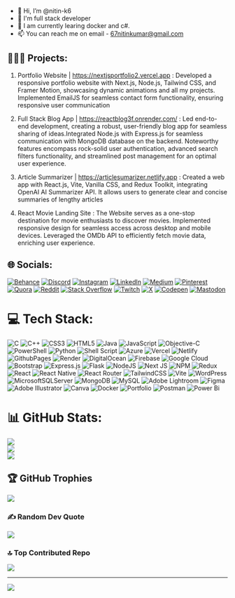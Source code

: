 - 👋 Hi, I’m @nitin-k6
- 👀 I'm full stack developer
- 🌱 I am currently learing docker and c#.
- 📫 You can reach me on email - 67nitinkumar@gmail.com

## 👨🏻‍💻 Projects:

1. Portfolio Website | https://nextjsportfolio2.vercel.app
: Developed a responsive portfolio website with Next.js, Node.js, Tailwind CSS, and Framer Motion, showcasing
dynamic animations and all my projects. Implemented EmailJS for seamless contact form functionality, ensuring responsive user communication

2. Full Stack Blog App | https://reactblog3f.onrender.com/
: Led end-to-end development, creating a robust, user-friendly blog app for seamless sharing of ideas.Integrated Node.js with Express.js for seamless communication with MongoDB database on the backend. Noteworthy features encompass rock-solid user authentication, advanced search filters functionality, and streamlined post management for an optimal user experience.

3. Article Summarizer | https://articlesumarizer.netlify.app
 : Created a web app with React.js, Vite, Vanilla CSS, and Redux Toolkit, integrating OpenAI AI Summarizer API. It allows users to generate clear and concise summaries of lengthy articles

4. React Movie Landing Site
: The Website serves as a one-stop destination for movie enthusiasts to discover movies. Implemented responsive design for seamless access across desktop and mobile devices. Leveraged the OMDb API to efficiently fetch movie data, enriching user experience.
   

## 🌐 Socials:
[![Behance](https://img.shields.io/badge/Behance-1769ff?logo=behance&logoColor=white)](https://behance.net/nitinkumar529) [![Discord](https://img.shields.io/badge/Discord-%237289DA.svg?logo=discord&logoColor=white)](https://discord.gg/pBdA2JVG) [![Instagram](https://img.shields.io/badge/Instagram-%23E4405F.svg?logo=Instagram&logoColor=white)](https://instagram.com/nitin.x6) [![LinkedIn](https://img.shields.io/badge/LinkedIn-%230077B5.svg?logo=linkedin&logoColor=white)](https://linkedin.com/in/nitin-k666) [![Medium](https://img.shields.io/badge/Medium-12100E?logo=medium&logoColor=white)](https://medium.com/@67nitinkumar) [![Pinterest](https://img.shields.io/badge/Pinterest-%23E60023.svg?logo=Pinterest&logoColor=white)](https://pinterest.com/67nitinkumar) [![Quora](https://img.shields.io/badge/Quora-%23B92B27.svg?logo=Quora&logoColor=white)](https://quora.com/profile/Nitin-Kumar-7943) [![Reddit](https://img.shields.io/badge/Reddit-%23FF4500.svg?logo=Reddit&logoColor=white)](https://reddit.com/user/u/nitin_x6) [![Stack Overflow](https://img.shields.io/badge/-Stackoverflow-FE7A16?logo=stack-overflow&logoColor=white)](https://stackoverflow.com/users/23537032) [![Twitch](https://img.shields.io/badge/Twitch-%239146FF.svg?logo=Twitch&logoColor=white)](https://twitch.tv/nitin_x6) [![X](https://img.shields.io/badge/X-black.svg?logo=X&logoColor=white)](https://x.com/nitin_x6) [![Codepen](https://img.shields.io/badge/Codepen-000000?style=for-the-badge&logo=codepen&logoColor=white)](https://codepen.io/rssoocnt-the-selector) [![Mastodon](https://img.shields.io/badge/-MASTODON-%232B90D9?style=for-the-badge&logo=mastodon&logoColor=white)](https://mastodon.social/@nitin_x6) 

# 💻 Tech Stack:
![C](https://img.shields.io/badge/c-%2300599C.svg?style=for-the-badge&logo=c&logoColor=white) ![C++](https://img.shields.io/badge/c++-%2300599C.svg?style=for-the-badge&logo=c%2B%2B&logoColor=white) ![CSS3](https://img.shields.io/badge/css3-%231572B6.svg?style=for-the-badge&logo=css3&logoColor=white) ![HTML5](https://img.shields.io/badge/html5-%23E34F26.svg?style=for-the-badge&logo=html5&logoColor=white) ![Java](https://img.shields.io/badge/java-%23ED8B00.svg?style=for-the-badge&logo=openjdk&logoColor=white) ![JavaScript](https://img.shields.io/badge/javascript-%23323330.svg?style=for-the-badge&logo=javascript&logoColor=%23F7DF1E) ![Objective-C](https://img.shields.io/badge/OBJECTIVE--C-%233A95E3.svg?style=for-the-badge&logo=apple&logoColor=white) ![PowerShell](https://img.shields.io/badge/PowerShell-%235391FE.svg?style=for-the-badge&logo=powershell&logoColor=white) ![Python](https://img.shields.io/badge/python-3670A0?style=for-the-badge&logo=python&logoColor=ffdd54) ![Shell Script](https://img.shields.io/badge/shell_script-%23121011.svg?style=for-the-badge&logo=gnu-bash&logoColor=white) ![Azure](https://img.shields.io/badge/azure-%230072C6.svg?style=for-the-badge&logo=microsoftazure&logoColor=white) ![Vercel](https://img.shields.io/badge/vercel-%23000000.svg?style=for-the-badge&logo=vercel&logoColor=white) ![Netlify](https://img.shields.io/badge/netlify-%23000000.svg?style=for-the-badge&logo=netlify&logoColor=#00C7B7) ![GithubPages](https://img.shields.io/badge/github%20pages-121013?style=for-the-badge&logo=github&logoColor=white) ![Render](https://img.shields.io/badge/Render-%46E3B7.svg?style=for-the-badge&logo=render&logoColor=white) ![DigitalOcean](https://img.shields.io/badge/DigitalOcean-%230167ff.svg?style=for-the-badge&logo=digitalOcean&logoColor=white) ![Firebase](https://img.shields.io/badge/firebase-%23039BE5.svg?style=for-the-badge&logo=firebase) ![Google Cloud](https://img.shields.io/badge/GoogleCloud-%234285F4.svg?style=for-the-badge&logo=google-cloud&logoColor=white) ![Bootstrap](https://img.shields.io/badge/bootstrap-%238511FA.svg?style=for-the-badge&logo=bootstrap&logoColor=white) ![Express.js](https://img.shields.io/badge/express.js-%23404d59.svg?style=for-the-badge&logo=express&logoColor=%2361DAFB) ![Flask](https://img.shields.io/badge/flask-%23000.svg?style=for-the-badge&logo=flask&logoColor=white) ![NodeJS](https://img.shields.io/badge/node.js-6DA55F?style=for-the-badge&logo=node.js&logoColor=white) ![Next JS](https://img.shields.io/badge/Next-black?style=for-the-badge&logo=next.js&logoColor=white) ![NPM](https://img.shields.io/badge/NPM-%23CB3837.svg?style=for-the-badge&logo=npm&logoColor=white) ![Redux](https://img.shields.io/badge/redux-%23593d88.svg?style=for-the-badge&logo=redux&logoColor=white) ![React](https://img.shields.io/badge/react-%2320232a.svg?style=for-the-badge&logo=react&logoColor=%2361DAFB) ![React Native](https://img.shields.io/badge/react_native-%2320232a.svg?style=for-the-badge&logo=react&logoColor=%2361DAFB) ![React Router](https://img.shields.io/badge/React_Router-CA4245?style=for-the-badge&logo=react-router&logoColor=white) ![TailwindCSS](https://img.shields.io/badge/tailwindcss-%2338B2AC.svg?style=for-the-badge&logo=tailwind-css&logoColor=white) ![Vite](https://img.shields.io/badge/vite-%23646CFF.svg?style=for-the-badge&logo=vite&logoColor=white) ![WordPress](https://img.shields.io/badge/WordPress-%23117AC9.svg?style=for-the-badge&logo=WordPress&logoColor=white) ![MicrosoftSQLServer](https://img.shields.io/badge/Microsoft%20SQL%20Server-CC2927?style=for-the-badge&logo=microsoft%20sql%20server&logoColor=white) ![MongoDB](https://img.shields.io/badge/MongoDB-%234ea94b.svg?style=for-the-badge&logo=mongodb&logoColor=white) ![MySQL](https://img.shields.io/badge/mysql-%2300000f.svg?style=for-the-badge&logo=mysql&logoColor=white) ![Adobe Lightroom](https://img.shields.io/badge/Adobe%20Lightroom-31A8FF.svg?style=for-the-badge&logo=Adobe%20Lightroom&logoColor=white) ![Figma](https://img.shields.io/badge/figma-%23F24E1E.svg?style=for-the-badge&logo=figma&logoColor=white) ![Adobe Illustrator](https://img.shields.io/badge/adobe%20illustrator-%23FF9A00.svg?style=for-the-badge&logo=adobe%20illustrator&logoColor=white) ![Canva](https://img.shields.io/badge/Canva-%2300C4CC.svg?style=for-the-badge&logo=Canva&logoColor=white) ![Docker](https://img.shields.io/badge/docker-%230db7ed.svg?style=for-the-badge&logo=docker&logoColor=white) ![Portfolio](https://img.shields.io/badge/Portfolio-%23000000.svg?style=for-the-badge&logo=firefox&logoColor=#FF7139) ![Postman](https://img.shields.io/badge/Postman-FF6C37?style=for-the-badge&logo=postman&logoColor=white) ![Power Bi](https://img.shields.io/badge/power_bi-F2C811?style=for-the-badge&logo=powerbi&logoColor=black)
# 📊 GitHub Stats:
![](https://github-readme-stats.vercel.app/api?username=nitin-k6&theme=swift&hide_border=false&include_all_commits=true&count_private=false)<br/>
![](https://github-readme-streak-stats.herokuapp.com/?user=nitin-k6&theme=swift&hide_border=false)<br/>
![](https://github-readme-stats.vercel.app/api/top-langs/?username=nitin-k6&theme=swift&hide_border=false&include_all_commits=true&count_private=false&layout=compact)

## 🏆 GitHub Trophies
![](https://github-profile-trophy.vercel.app/?username=nitin-k6&theme=monokai&no-frame=false&no-bg=false&margin-w=4)

### ✍️ Random Dev Quote
![](https://quotes-github-readme.vercel.app/api?type=horizontal&theme=radical)

### 🔝 Top Contributed Repo
![](https://github-contributor-stats.vercel.app/api?username=nitin-k6&limit=5&theme=dark&combine_all_yearly_contributions=true)

---
[![](https://visitcount.itsvg.in/api?id=nitin-k6&icon=0&color=0)](https://visitcount.itsvg.in)

<!-- Proudly created with GPRM ( https://gprm.itsvg.in ) -->
